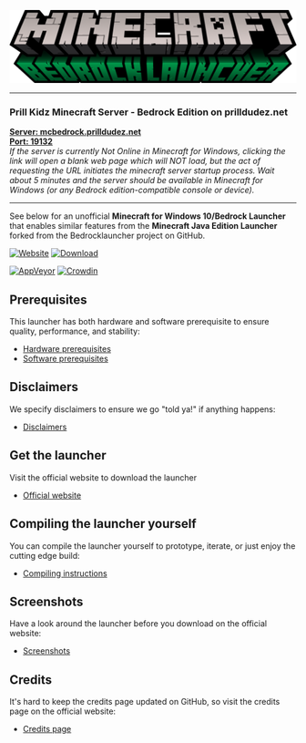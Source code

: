 ![minecraft bedrock launcher logo](https://raw.githubusercontent.com/BedrockLauncher/BedrockLauncher.GitHub.io/main/src/assets/images/logos/logo.png)

---
<h3>Prill Kidz Minecraft Server - Bedrock Edition on prilldudez.net</h3>

<strong>[Server: mcbedrock.prilldudez.net<br>Port: 19132](https://mcbedrock.prilldudez.net)</strong><br>
*If the server is currently Not Online in Minecraft for Windows, clicking the link will open a blank web page which will NOT load, but the act of requesting the URL initiates the minecraft server startup process. Wait about 5 minutes and the server should be available in Minecraft for Windows (or any Bedrock edition-compatible console or device).*
 
<hr>

See below for an unofficial **Minecraft for Windows 10/Bedrock Launcher** that enables similar features from the **Minecraft Java Edition Launcher** forked from the Bedrocklauncher project on GitHub.

[![Website](https://img.shields.io/github/v/tag/BedrockLauncher/BedrockLauncher.GitHub.io?color=blue&label=Visit%20Official%20Website&logo=github&style=for-the-badge)](https://bedrocklauncher.github.io/)
[![Download](https://img.shields.io/github/v/release/BedrockLauncher/BedrockLauncher?color=brightgreen&label=Download%20Installer&logo=windows&style=for-the-badge)](https://github.com/BedrockLauncher/BedrockLauncher.Installer/releases/latest/download/BedrockLauncher.Installer.exe)

[![AppVeyor](https://img.shields.io/appveyor/build/CarJem/bedrocklauncher?labelColor=FFFFFF&label=Appveyor&logo=appveyor&style=for-the-badge)](https://ci.appveyor.com/project/CarJem/bedrocklauncher)
[![Crowdin](https://img.shields.io/static/v1?color=282C34&labelColor=282C34&label=Crowdin&message=Translate&logo=crowdin&style=for-the-badge)](https://crowdin.com/project/bedrocklauncher)

## Prerequisites
This launcher has both hardware and software prerequisite to ensure quality, performance, and stability:
- [Hardware prerequisites](./docs/HARDWARE_PREREQUISITES.md)
- [Software prerequisites](./docs/SOFTWARE_PREREQUISITES.md)

## Disclaimers
We specify disclaimers to ensure we go "told ya!" if anything happens:
- [Disclaimers](./docs/DISCLAIMERS.md)

## Get the launcher
Visit the official website to download the launcher
- [Official website](https://bedrocklauncher.github.io)

## Compiling the launcher yourself
You can compile the launcher yourself to prototype, iterate, or just enjoy the cutting edge build:
- [Compiling instructions](./docs/COMPILING.md)

## Screenshots
Have a look around the launcher before you download on the official website:
- [Screenshots](https://bedrocklauncher.github.io)

## Credits
It's hard to keep the credits page updated on GitHub, so visit the credits page on the official website:
- [Credits page](https://bedrocklauncher.github.io/credits)
